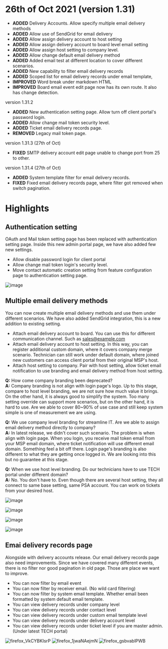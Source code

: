 # 26th of Oct 2021 (version 1.31)

- **ADDED** Delivery Accounts. Allow specify multiple email delivery methods
- **ADDED** Allow use of SendGrid for email delivery
- **ADDED** Allow assign delivery account to host setting
- **ADDED** Allow assign delivery account to board level email setting
- **ADDED** Allow assign host setting to company level.
- **ADDED** Allow change default email delivery method
- **ADDED** Added email test at different location to cover different scenarios.
- **ADDED** New capability to filter email delivery records
- **ADDED** Scoped list for email delivery records under email template, 
- **IMPROVED** Word break under markdown HTML
- **IMPROVED** Board email event edit page now has its own route. It also has change detection.

version 1.31.2
- **ADDED** New authentication setting page. Allow turn off client portal's password login.
- **ADDED** Allow change mail token security level.
- **ADDED** Ticket email delivery records page.
- **REMOVED** Legacy mail token page.

version 1.31.3 (27th of Oct)
- **FIXED** SMTP delivery account edit page unable to change port from 25 to other.

version 1.31.4 (27th of Oct)
- **ADDED** System template filter for email delivery records.
- **FIXED** Fixed email delivery records  page, where filter got removed when switch pagination.

# Highlights

## Authentication setting
OAuth and Mail token setting page has been replaced with authentication setting page. Inside this new admin portal page, we have also added few new settings.

- Allow disable password login for client portal
- Allow change mail token login's security level. 
- Move contact automatic creation setting from feature configuration page to authentication setting page.

![image](https://user-images.githubusercontent.com/1712143/138990192-f1decbe6-25ff-4cb9-8c6f-38cff85bd07f.png)


## Multiple email delivery methods
You can now create multiple email delivery methods and use them under different scenarios. We have also added SendGrid integration, this is a new addition to existing setting.

- Attach email delivery account to board. You can use this for different communication channel. Such as sales@example.com
- Attach email delivery account to host setting. In this way, you can register additional custom domain, where it covers company merge scenario. Technician can still work under default domain, where joined new customers can access client portal from their original MSP's host.
- Attach host setting to company. Pair with host setting, allow ticket email notification to use branding and email delivery method from host setting.

**Q:** How come company branding been deprecated?  
**A:** Company branding is not align with login page's logo. Up to this stage, compare to host level branding, we are not sure how much value it brings. On the other hand, it is always good to simplify the system. Too many setting override can support more scenarios, but on the other hand, it is hard to use. Are we able to cover 80~90% of use case and still keep system simple is one of measurement we are using.

**Q:** We use company level branding for streamline IT. Are we able to assign email delivery method directly to company?  
**A:** In latest release, we didn't cover such scenario. The problem is when align with login page. When you login, you receive mail token email from your MSP email domain, where ticket notification will use different email domain. Something feel a bit off there. Login page's branding is also different to what they are getting once logged in. We are looking into this but no guarantee at this stage.

**Q:** When we use host level branding. Do our technicians have to use TECH portal under different domain?  
**A:** No. You don't have to. Even though there are several host setting, they all connect to same base setting, same PSA account. You can work on tickets from your desired host.

![image](https://user-images.githubusercontent.com/1712143/138990980-20625a9b-4d58-47e5-9bb6-0d8982e6cb7c.png)

![image](https://user-images.githubusercontent.com/1712143/138991055-3ca8f7e7-2a03-48cf-a192-ddad2cc679b2.png)

![image](https://user-images.githubusercontent.com/1712143/138991267-fc5d0746-fc2e-4490-9f4d-b38b3bcdcac4.png)

![image](https://user-images.githubusercontent.com/1712143/138991379-6736b0ec-6d70-4c3b-8b42-3d8aa2f889b6.png)

## Emai delivery records page
Alongside with delivery accounts release. Our email delivery records page also need improvements. Since we have covered many different events, there is no filter nor good pagination in old page. Those are place we want to improve.

- You can now filter by email event
- You can now filter by receiver email. (No wild card filtering)
- You can now filter by system email template. Whether email been formatted by system default email template.
- You can view delivery records under company level
- You can view delivery records under contact level
- You can view delivery records under custom email template level
- You can view delivery records under delivery account level
- You can view delivery records under ticket level if you are master admin. (Under latest TECH portal)

![firefox_VkCYBKIsrP](https://user-images.githubusercontent.com/1712143/138993304-187d3c81-9f7f-4c1f-8343-9878745b66a5.png)
![firefox_1jwaNAejmN](https://user-images.githubusercontent.com/1712143/138993313-7bbaab1a-f210-41dc-8db8-3fe5abf03bf9.png)
![firefox_gsbvablPWB](https://user-images.githubusercontent.com/1712143/138993316-27b3078b-a7f3-4023-8479-b5450d2b0219.png)
